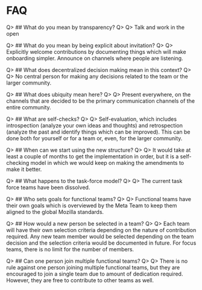 # FAQ

Q> ## What do you mean by transparency?
Q>
Q> Talk and work in the open

Q> ## What do you mean by being explicit about invitation?
Q>
Q> Explicitly welcome contributions by documenting things which will make onboarding simpler. Announce on channels where people are listening.

Q> ## What does decentralized decision making mean in this context?
Q>
Q> No central person for making any decisions related to the team or the larger community.

Q> ## What does ubiquity mean here?
Q>
Q> Present everywhere, on the channels that are decided to be the primary communication channels of the entire community.

Q> ## What are self-checks?
Q>
Q> Self-evaluation, which includes introspection (analyze your own ideas and thoughts) and retrospection (analyze the past and identify things which can be improved). This can be done both for yourself or for a team or, even, for the larger community.

Q> ## When can we start using the new structure?
Q>
Q> It would take at least a couple of months to get the implementation in order, but it is a self-checking model in which we would keep on making the amendments to make it better.

Q> ## What happens to the task-force model?
Q>
Q> The current task force teams have been dissolved.

Q> ## Who sets goals for functional teams?
Q>
Q> Functional teams have their own goals which is overviewed by the Meta Team to keep them aligned to the global Mozilla standards.

Q> ## How would a new person be selected in a team?
Q>
Q> Each team will have their own selection criteria depending on the nature of contribution required. Any new team member would be selected depending on the team decision and the selection criteria would be documented in future. For focus teams, there is no limit for the number of members.

Q> ## Can one person join multiple functional teams?
Q>
Q> There is no rule against one person joining multiple functional teams, but they are encouraged to join a single team due to amount of dedication required. However, they are free to contribute to other teams as well.
